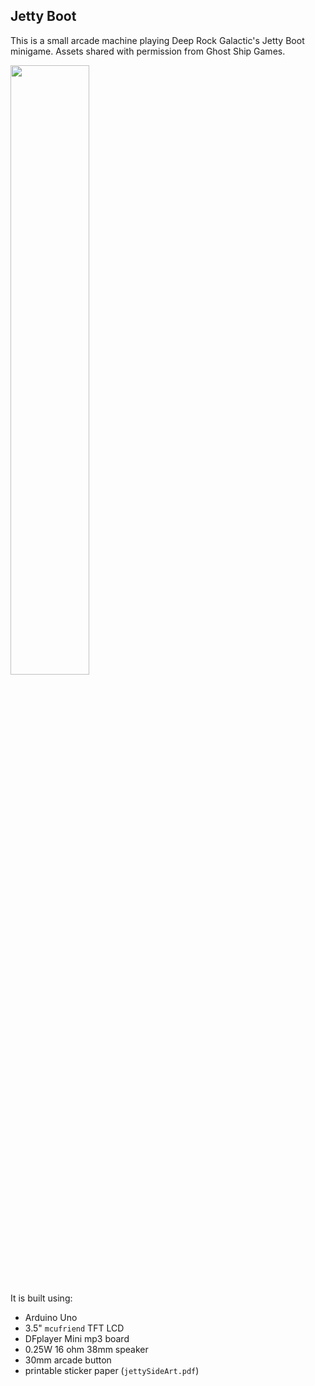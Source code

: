 ## Jetty Boot
This is a small arcade machine playing Deep Rock Galactic's Jetty Boot minigame. Assets shared with permission from Ghost Ship Games.

<img src="https://github.com/dusanp/JettyBoot/assets/2307540/df4c680e-67e2-4fde-9c1b-2c5d8908a68f" width="50%" height="50%">

It is built using:
 - Arduino Uno
 - 3.5" `mcufriend` TFT LCD
 - DFplayer Mini mp3 board
 - 0.25W  16 ohm 38mm speaker
 - 30mm arcade button
 - printable sticker paper (`jettySideArt.pdf`)
